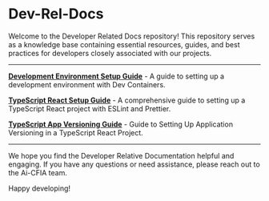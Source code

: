 # Dev-Rel-Docs

Welcome to the Developer Related Docs repository! This repository serves as a knowledge base containing essential resources, guides, and best practices for developers closely associated with our projects.

---

**[Development Environment Setup Guide](./Development-Environment-Setup-Guide/DEV-ENV-SETUP.md)** - A guide to setting up a development environment with Dev Containers.

**[TypeScript React Setup Guide](./TypeScript-React-Setup-Guide/REACTSETUP.md)** - A comprehensive guide to setting up a TypeScript React project with ESLint and Prettier.

**[TypeScript App Versioning Guide](./TypeScript-AppVersion/APPVERSION-SETUP.md)** - Guide to Setting Up Application Versioning in a TypeScript React Project.

---

We hope you find the Developer Relative Documentation helpful and engaging. If you have any questions or need assistance, please reach out to the Ai-CFIA team.

Happy developing!
